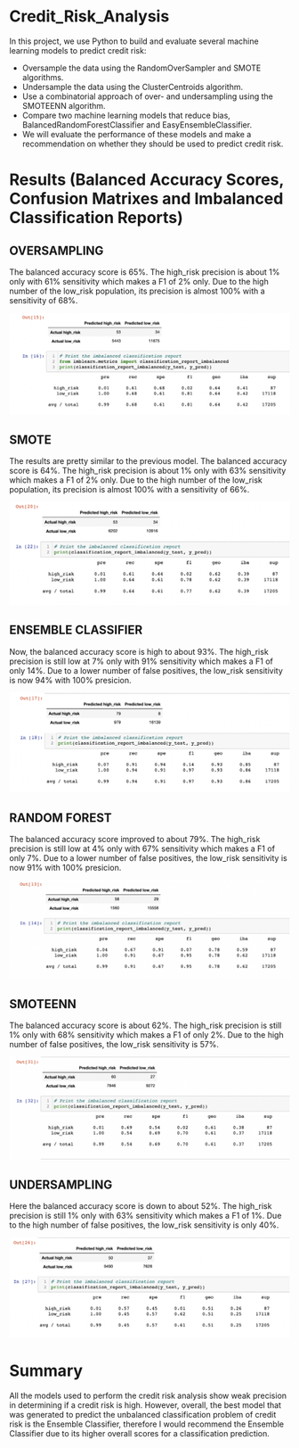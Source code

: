 # Credit_Risk_Analysis

In this project, we use Python to build and evaluate several machine learning models to predict credit risk:

- Oversample the data using the RandomOverSampler and SMOTE algorithms.
- Undersample the data using the ClusterCentroids algorithm.
- Use a combinatorial approach of over- and undersampling using the SMOTEENN algorithm.
- Compare two machine learning models that reduce bias, BalancedRandomForestClassifier and EasyEnsembleClassifier.
- We will evaluate the performance of these models and make a recommendation on whether they should be used to predict credit risk.


# Results (Balanced Accuracy Scores, Confusion Matrixes and Imbalanced Classification Reports)

## OVERSAMPLING
The balanced accuracy score is 65%.
The high_risk precision is about 1% only with 61% sensitivity which makes a F1 of 2% only.
Due to the high number of the low_risk population, its precision is almost 100% with a sensitivity of 68%.

![alt text](https://github.com/Susanaecorreia/Credit_Risk_Analysis/blob/main/linear_regression_salary/Oversampling.png)

## SMOTE
The results are pretty similar to the previous model.
The balanced accuracy score is 64%.
The high_risk precision is about 1% only with 63% sensitivity which makes a F1 of 2% only.
Due to the high number of the low_risk population, its precision is almost 100% with a sensitivity of 66%.

![alt text](https://github.com/Susanaecorreia/Credit_Risk_Analysis/blob/main/linear_regression_salary/SMOTE.png)

## ENSEMBLE CLASSIFIER
Now, the balanced accuracy score is high to about 93%.
The high_risk precision is still low at 7% only with 91% sensitivity which makes a F1 of only 14%.
Due to a lower number of false positives, the low_risk sensitivity is now 94% with 100% presicion.

![alt text](https://github.com/Susanaecorreia/Credit_Risk_Analysis/blob/main/linear_regression_salary/EnsembleClassifier.png)

## RANDOM FOREST
The balanced accuracy score improved to about 79%.
The high_risk precision is still low at 4% only with 67% sensitivity which makes a F1 of only 7%.
Due to a lower number of false positives, the low_risk sensitivity is now 91% with 100% presicion.

![alt text](https://github.com/Susanaecorreia/Credit_Risk_Analysis/blob/main/linear_regression_salary/BalancedRandomForest.png)

## SMOTEENN
The balanced accuracy score is about 62%.
The high_risk precision is still 1% only with 68% sensitivity which makes a F1 of only 2%.
Due to the high number of false positives, the low_risk sensitivity is 57%.

![alt text](https://github.com/Susanaecorreia/Credit_Risk_Analysis/blob/main/linear_regression_salary/CombOverUnder.png)

## UNDERSAMPLING
Here the balanced accuracy score is down to about 52%.
The high_risk precision is still 1% only with 63% sensitivity which makes a F1 of 1%.
Due to the high number of false positives, the low_risk sensitivity is only 40%.

![alt text](https://github.com/Susanaecorreia/Credit_Risk_Analysis/blob/main/linear_regression_salary/Undersampling.png)


# Summary

All the models used to perform the credit risk analysis show weak precision in determining if a credit risk is high. However, overall, the best model that was generated to predict the unbalanced classification problem of credit risk is the Ensemble Classifier, therefore I would recommend the Ensemble Classifier due to its higher overall scores for a classification prediction.


